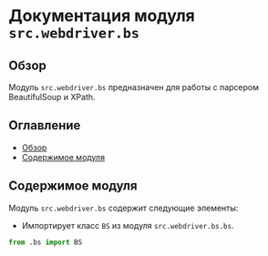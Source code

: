 # Документация модуля `src.webdriver.bs`

## Обзор

Модуль `src.webdriver.bs` предназначен для работы с парсером BeautifulSoup и XPath.

## Оглавление

-   [Обзор](#обзор)
-   [Содержимое модуля](#содержимое-модуля)

## Содержимое модуля

Модуль `src.webdriver.bs` содержит следующие элементы:

-   Импортирует класс `BS` из модуля `src.webdriver.bs.bs`.

```python
from .bs import BS